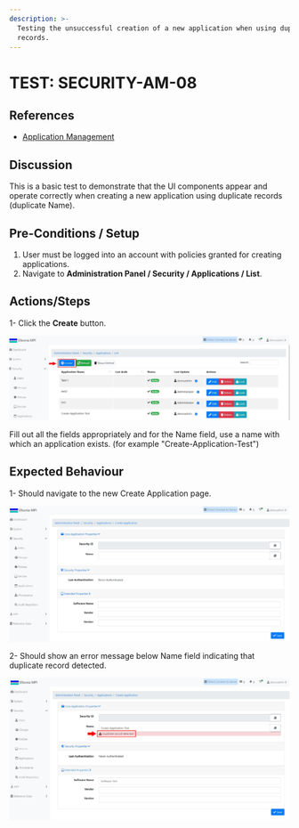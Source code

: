 ```yaml
---
description: >-
  Testing the unsuccessful creation of a new application when using duplicate
  records.
---
```


# TEST: SECURITY-AM-08

## References

* [Application Management](broken-reference)

## Discussion

This is a basic test to demonstrate that the UI components appear and operate correctly when creating a new application using duplicate records (duplicate Name).



## **Pre-Conditions / Setup**

1. User must be logged into an account with policies granted for creating applications.
2. Navigate to **Administration Panel / Security / Applications / List**.

## Actions/Steps

1- Click the **Create** button.

![](<../../../../../../../.gitbook/assets/1 (14).jpg>)

&#x20;Fill out all the fields appropriately and for the Name field, use a name with which an application exists. (for example "Create-Application-Test")

## Expected Behaviour

1- Should navigate to the new Create Application page.

![](<../../../../../../../.gitbook/assets/2 (7).jpg>)

2- Should show an error message below Name field indicating that duplicate record detected.

![](<../../../../../../../.gitbook/assets/4 (7).jpg>)
